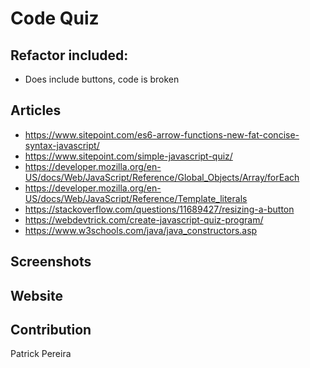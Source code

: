 # Code Quiz

## Refactor included:
- Does include buttons, code is broken

## Articles
- https://www.sitepoint.com/es6-arrow-functions-new-fat-concise-syntax-javascript/ 
- https://www.sitepoint.com/simple-javascript-quiz/
- https://developer.mozilla.org/en-US/docs/Web/JavaScript/Reference/Global_Objects/Array/forEach 
- https://developer.mozilla.org/en-US/docs/Web/JavaScript/Reference/Template_literals
- https://stackoverflow.com/questions/11689427/resizing-a-button
- https://webdevtrick.com/create-javascript-quiz-program/ 
- https://www.w3schools.com/java/java_constructors.asp 


## Screenshots

## Website

## Contribution
Patrick Pereira
